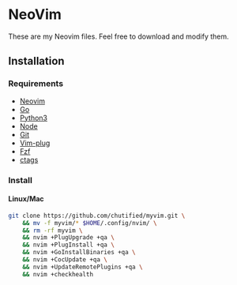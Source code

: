 # NeoVim

These are my Neovim files. Feel free to download and modify them.

## Installation

### Requirements

- [Neovim](https://neovim.io)
- [Go](https://golang.org)
- [Python3](https://www.python.org)
- [Node](https://nodejs.org/en)
- [Git](https://git-scm.com)
- [Vim-plug](https://github.com/junegunn/vim-plug)
- [Fzf](https://github.com/junegunn/fzf)
- [ctags](http://ctags.sourceforge.net)

### Install

#### Linux/Mac

```bash
git clone https://github.com/chutified/myvim.git \
    && mv -f myvim/* $HOME/.config/nvim/ \
    && rm -rf myvim \
    && nvim +PlugUpgrade +qa \
    && nvim +PlugInstall +qa \
    && nvim +GoInstallBinaries +qa \
    && nvim +CocUpdate +qa \
    && nvim +UpdateRemotePlugins +qa \
    && nvim +checkhealth
````
